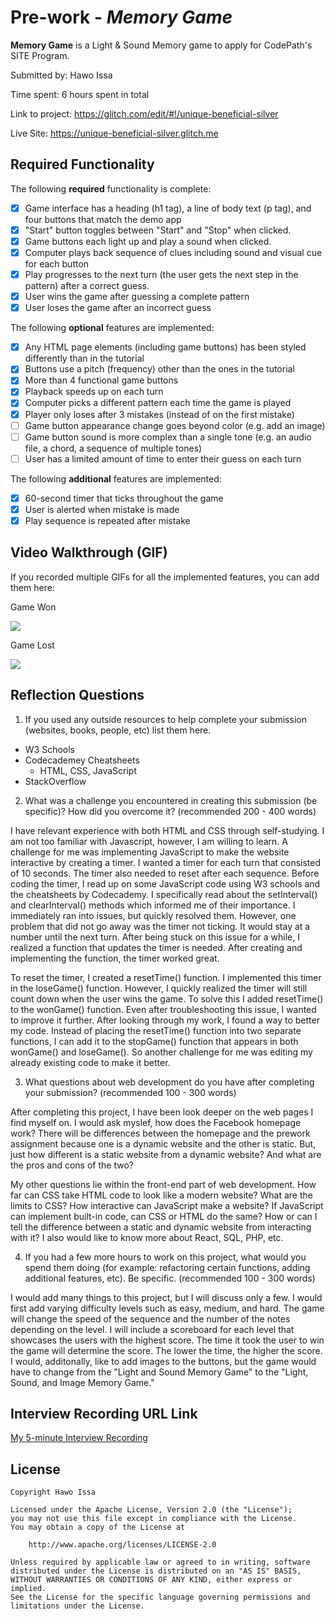 # Pre-work - *Memory Game*

**Memory Game** is a Light & Sound Memory game to apply for CodePath's SITE Program. 

Submitted by: Hawo Issa

Time spent: 6 hours spent in total

Link to project: https://glitch.com/edit/#!/unique-beneficial-silver

Live Site: https://unique-beneficial-silver.glitch.me

## Required Functionality

The following **required** functionality is complete:

* [x] Game interface has a heading (h1 tag), a line of body text (p tag), and four buttons that match the demo app
* [x] "Start" button toggles between "Start" and "Stop" when clicked. 
* [x] Game buttons each light up and play a sound when clicked. 
* [x] Computer plays back sequence of clues including sound and visual cue for each button
* [x] Play progresses to the next turn (the user gets the next step in the pattern) after a correct guess. 
* [x] User wins the game after guessing a complete pattern
* [x] User loses the game after an incorrect guess

The following **optional** features are implemented:

* [x] Any HTML page elements (including game buttons) has been styled differently than in the tutorial
* [x] Buttons use a pitch (frequency) other than the ones in the tutorial
* [x] More than 4 functional game buttons
* [x] Playback speeds up on each turn
* [x] Computer picks a different pattern each time the game is played
* [x] Player only loses after 3 mistakes (instead of on the first mistake)
* [ ] Game button appearance change goes beyond color (e.g. add an image)
* [ ] Game button sound is more complex than a single tone (e.g. an audio file, a chord, a sequence of multiple tones)
* [ ] User has a limited amount of time to enter their guess on each turn

The following **additional** features are implemented:

* [x] 60-second timer that ticks throughout the game
* [x] User is alerted when mistake is made
* [x] Play sequence is repeated after mistake

## Video Walkthrough (GIF)

If you recorded multiple GIFs for all the implemented features, you can add them here:

Game Won

![](https://i.imgur.com/HqM1DsM.gif)

Game Lost

![](https://i.imgur.com/3ITksqG.gif)


## Reflection Questions
1. If you used any outside resources to help complete your submission (websites, books, people, etc) list them here. 
- W3 Schools
- Codecademey Cheatsheets
    - HTML, CSS, JavaScript
- StackOverflow

2. What was a challenge you encountered in creating this submission (be specific)? How did you overcome it? (recommended 200 - 400 words) 

I have relevant experience with both HTML and CSS through self-studying. I am not too familiar with Javascript, however, I am willing to learn. A challenge for me was implementing JavaScript to make the website interactive by creating a timer. I wanted a timer for each turn that consisted of 10 seconds. The timer also needed to reset after each sequence. Before coding the timer, I read up on some JavaScript code using W3 schools and the cheatsheets by Codecademy. I specifically read about the setInterval() and clearInterval() methods which informed me of their importance. I immediately ran into issues, but quickly resolved them. However, one problem that did not go away was the timer not ticking. It would stay at a number until the next turn. After being stuck on this issue for a while, I realized a function that updates the timer is needed. After creating and implementing the function, the timer worked great.

To reset the timer, I created a resetTime() function. I implemented this timer in the loseGame() function. However, I quickly realized the timer will still count down when the user wins the game. To solve this I added resetTime() to the wonGame() function. Even after troubleshooting this issue, I wanted to improve it further. After looking through my work, I found a way to better my code. Instead of placing the resetTime() function into two separate functions, I can add it to the stopGame() function that appears in both wonGame() and loseGame(). So another challenge for me was editing my already existing code to make it better.

3. What questions about web development do you have after completing your submission? (recommended 100 - 300 words) 

After completing this project, I have been look deeper on the web pages I find myself on. I would ask myslef, how does the Facebook homepage work? There will be differences between the homepage and the prework assignment because one is a dynamic website and the other is static. But, just how different is a static website from a dynamic website? And what are the pros and cons of the two?

My other questions lie within the front-end part of web development. How far can CSS take HTML code to look like a modern website? What are the limits to CSS? How interactive can JavaScript make a website? If JavaScript can implement built-in code, can CSS or HTML do the same? How or can I tell the difference between a static and dynamic website from interacting with it? I also would like to know more about React, SQL, PHP, etc. 

4. If you had a few more hours to work on this project, what would you spend them doing (for example: refactoring certain functions, adding additional features, etc). Be specific. (recommended 100 - 300 words) 

I would add many things to this project, but I will discuss only a few. I would first add varying difficulty levels such as easy, medium, and hard. The game will change the speed of the sequence and the number of the notes depending on the level. I will include a scoreboard for each level that showcases the users with the highest score. The time it took the user to win the game will determine the score. The lower the time, the higher the score. I would, additonally, like to add images to the buttons, but the game would have to change from the "Light and Sound Memory Game" to the "Light, Sound, and Image Memory Game."



## Interview Recording URL Link

[My 5-minute Interview Recording](https://www.loom.com/share/9c3c4eb7cfe64051ba4c24f8c1c6ed36)


## License

    Copyright Hawo Issa

    Licensed under the Apache License, Version 2.0 (the "License");
    you may not use this file except in compliance with the License.
    You may obtain a copy of the License at

        http://www.apache.org/licenses/LICENSE-2.0

    Unless required by applicable law or agreed to in writing, software
    distributed under the License is distributed on an "AS IS" BASIS,
    WITHOUT WARRANTIES OR CONDITIONS OF ANY KIND, either express or implied.
    See the License for the specific language governing permissions and
    limitations under the License.
